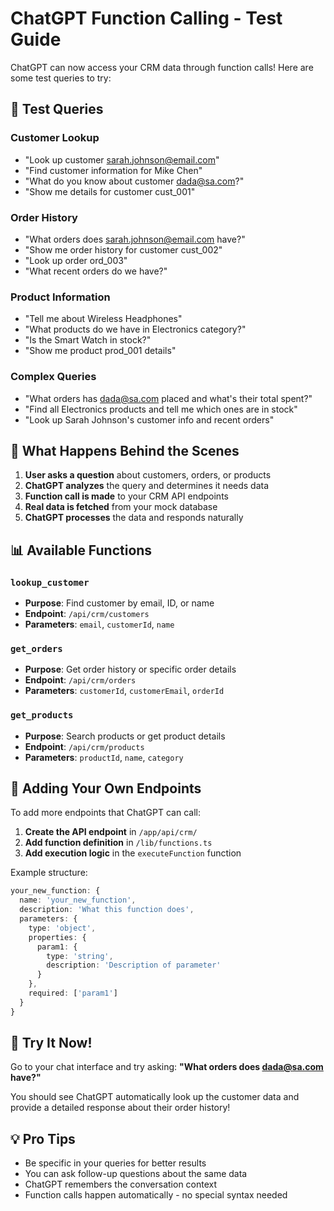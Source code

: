 # ChatGPT Function Calling - Test Guide

ChatGPT can now access your CRM data through function calls! Here are some test queries to try:

## 🧪 Test Queries

### Customer Lookup
- "Look up customer sarah.johnson@email.com"
- "Find customer information for Mike Chen"
- "What do you know about customer dada@sa.com?"
- "Show me details for customer cust_001"

### Order History
- "What orders does sarah.johnson@email.com have?"
- "Show me order history for customer cust_002"
- "Look up order ord_003"
- "What recent orders do we have?"

### Product Information
- "Tell me about Wireless Headphones"
- "What products do we have in Electronics category?"
- "Is the Smart Watch in stock?"
- "Show me product prod_001 details"

### Complex Queries
- "What orders has dada@sa.com placed and what's their total spent?"
- "Find all Electronics products and tell me which ones are in stock"
- "Look up Sarah Johnson's customer info and recent orders"

## 🎯 What Happens Behind the Scenes

1. **User asks a question** about customers, orders, or products
2. **ChatGPT analyzes** the query and determines it needs data
3. **Function call is made** to your CRM API endpoints
4. **Real data is fetched** from your mock database
5. **ChatGPT processes** the data and responds naturally

## 📊 Available Functions

### `lookup_customer`
- **Purpose**: Find customer by email, ID, or name
- **Endpoint**: `/api/crm/customers`
- **Parameters**: `email`, `customerId`, `name`

### `get_orders` 
- **Purpose**: Get order history or specific order details
- **Endpoint**: `/api/crm/orders`
- **Parameters**: `customerId`, `customerEmail`, `orderId`

### `get_products`
- **Purpose**: Search products or get product details
- **Endpoint**: `/api/crm/products` 
- **Parameters**: `productId`, `name`, `category`

## 🔧 Adding Your Own Endpoints

To add more endpoints that ChatGPT can call:

1. **Create the API endpoint** in `/app/api/crm/`
2. **Add function definition** in `/lib/functions.ts`
3. **Add execution logic** in the `executeFunction` function

Example structure:
```typescript
your_new_function: {
  name: 'your_new_function',
  description: 'What this function does',
  parameters: {
    type: 'object',
    properties: {
      param1: {
        type: 'string',
        description: 'Description of parameter'
      }
    },
    required: ['param1']
  }
}
```

## 🎉 Try It Now!

Go to your chat interface and try asking:
**"What orders does dada@sa.com have?"**

You should see ChatGPT automatically look up the customer data and provide a detailed response about their order history!

## 💡 Pro Tips

- Be specific in your queries for better results
- You can ask follow-up questions about the same data
- ChatGPT remembers the conversation context
- Function calls happen automatically - no special syntax needed